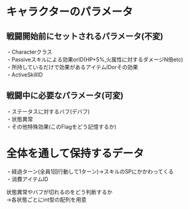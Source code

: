# キャラクターのパラメータ
## 戦闘開始前にセットされるパラメータ(不変)
・Characterクラス  
・Passiveスキルによる効果orID(HP+5%,火属性に対するダメージN倍etc)  
・所持しているだけで効果があるアイテムIDorその効果  
・ActiveSkillID  

## 戦闘中に必要なパラメータ(可変)
・ステータスに対するバフ(デバフ)  
・状態異常  
・その他特殊効果(このFlagをどう記憶するか)  

# 全体を通して保持するデータ
・経過ターン(全員1回行動して1ターン)→スキルのSPにかかわってくる   
・消費アイテムID  

状態異常やバフが切れるのをどう判断するか  
→各状態ごとにint型の配列を用意  
